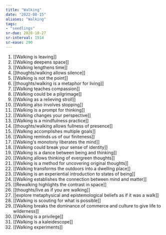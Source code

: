 ```yaml
---
title: "Walking"
date: "2022-08-15"
aliases: "Walking"
tags:
- "seedlings"
sr-due: 2028-10-27
sr-interval: 1914
sr-ease: 290
---
```

1. [[Walking is leaving]]
2. [[Walking deepens space]]
3. [[Walking lengthens time]]
4. [[thoughts/walking allows silence]]
5. [[Walking is not the point]]
6. [[thoughts/walking is a metaphor for living]]
7. [[Walking teaches compassion]]
8. [[Walking could be a pilgrimage]]
9. [[Walking as a relieving stroll]]
10. [[Walking also involves stopping]]
11. [[Walking is a prompt for thinking]]
12. [[Walking changes your perspective]]
13. [[Walking is a mindfulness practice]]
14. [[thoughts/walking allows fullness of presence]]
15. [[Walking accomplishes multiple goals]]
16. [[Walking reminds us of our finiteness]]
17. [[Walking's monotony liberates the mind]]
18. [[Walking could break your sense of identity]]
19. [[Walking is a dance between being and thinking]]
20. [[Walking allows thinking of evergreen thoughts]]
21. [[Walking is a method for uncovering original thoughts]]
22. [[Walking transforms the outdoors into a dwelling place]]
23. [[Walking is an experiential introduction to states of being]]
24. [[Walking establishes the connection between mind and matter]]
25. [[Rewalking highlights the contrast in space]]
26. [[thoughts/live as if you are walking]]
27. [[explore metaphysical and epistemological beliefs as if it was a walk]]
28. [[Walking is scouting for what is possible]]
29. [[Walking breaks the dominance of commerce and culture to give life to wilderness]]
30. [[Walking is a privilege]]
31. [[Walking is a kaleidescope]]
32. [[Walking experiments]]